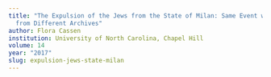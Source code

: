 ```yaml
---
title: "The Expulsion of the Jews from the State of Milan: Same Event with Views
  from Different Archives"
author: Flora Cassen
institution: University of North Carolina, Chapel Hill
volume: 14
year: "2017"
slug: expulsion-jews-state-milan
---
```

